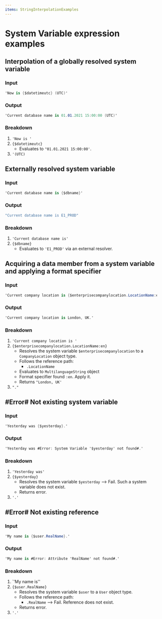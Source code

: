 ```yaml
---
items: StringInterpolationExamples
---
```


# System Variable expression examples

## Interpolation of a globally resolved system variable

### Input
```cs
'Now is {$datetimeutc} (UTC)'
```

### Output
```cs
'Current database name is 01.01.2021 15:00:00 (UTC)'
```

### Breakdown
1. `'Now is '`
2. `{$datetimeutc}`
    * Evaluates to `"01.01.2021 15:00:00'`.
3. `'(UTC)`

## Externally resolved system variable

### Input
```cs
'Current database name is {$dbname}'
```

### Output
```cs
"Current database name is E1_PROD"
```

### Breakdown
1. `'Current database name is'`
2. `{$dbname}`
    * Evaluates to `'E1_PROD'` via an external resolver.

## Acquiring a data member from a system variable and applying a format specifier

### Input
```cs
'Current company location is {$enterprisecompanylocation.LocationName:en}.'
```

### Output
```cs
'Current company location is London, UK.'
```

### Breakdown
1. `'Current company location is '`
2. `{$enterprisecompanylocation.LocationName:en}`
    * Resolves the system variable `$enterprisecompanylocation` to a `CompanyLocation` object type.
    * Follows the reference path:
        * `.LocationName`
    * Evaluates to `MultilanguageString` object
    * Format specifier found `:en`. Apply it.
    * Returns  `"London, UK'`
3. `"."`

## #Error# Not existing system variable

### Input
```cs
'Yesterday was {$yesterday}.'
```

### Output
```cs
'Yesterday was #Error: System Variable '$yesterday' not found#.'
```

### Breakdown
1. `'Yesterday was'`
2. `{$yesterday}`
    * Resolves the system variable `$yesterday` --> Fail. Such a system variable does not exist.
    * Returns error.
3. `'.'`

## #Error# Not existing reference

### Input
```cs
'My name is {$user.RealName}.'
```

### Output
```cs
'My name is #Error: Attribute 'RealName' not found#.'
```

### Breakdown
1. `'My name is''
2. `{$user.RealName}`
    * Resolves the system variable `$user` to a `User` object type.
    * Follows the reference path:
        * `.RealName` --> Fail. Reference does not exist.
    * Returns error.
3. `'.'`
